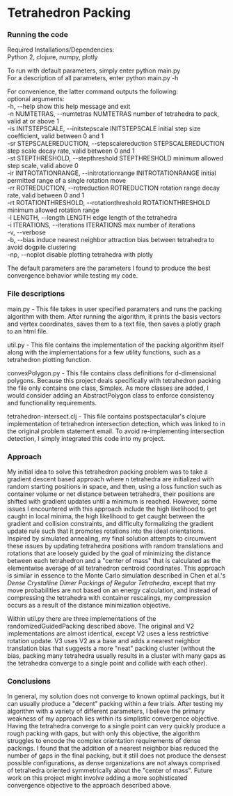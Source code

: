 # Tetrahedron Packing

### Running the code

Required Installations/Dependencies:  
Python 2,
clojure,
numpy,
plotly  
  
To run with default parameters, simply enter python main.py  
For a description of all parameters, enter python main.py -h  

For convenience, the latter command outputs the following:  
optional arguments:  
  -h, --help            show this help message and exit  
  -n NUMTETRAS, --numtetras NUMTETRAS
                        number of tetrahedra to pack, valid at or above 1  
  -is INITSTEPSCALE, --initstepscale INITSTEPSCALE
                        initial step size coefficient, valid between 0 and 1  
  -sr STEPSCALEREDUCTION, --stepscalereduction STEPSCALEREDUCTION
                        step scale decay rate, valid between 0 and 1  
  -st STEPTHRESHOLD, --stepthreshold STEPTHRESHOLD
                        minimum allowed step scale, valid above 0  
  -ir INITROTATIONRANGE, --initrotationrange INITROTATIONRANGE
                        initial permitted range of a single rotation move  
  -rr ROTREDUCTION, --rotreduction ROTREDUCTION
                        rotation range decay rate, valid between 0 and 1  
  -rt ROTATIONTHRESHOLD, --rotationthreshold ROTATIONTHRESHOLD
                        minimum allowed rotation range  
  -l LENGTH, --length LENGTH
                        edge length of the tetrahedra  
  -i ITERATIONS, --iterations ITERATIONS
                        max number of iterations  
  -v, --verbose  
  -b, --bias            induce nearest neighbor attraction bias between tetrahedra to
                        avoid dogpile clustering  
  -np, --noplot         disable plotting tetrahedra with plotly  
  
The default parameters are the parameters I found to produce the best convergence behavior while testing my code.  

### File descriptions
main.py - This file takes in user specified paramaters and runs the packing algorithm with them. After running the algorithm, it prints the basis vectors and vertex coordinates, saves them to a text file, then saves a plotly graph to an html file.  
  
util.py - This file contains the implementation of the packing algorithm itself along with the implementations for a few utility functions, such as a tetrahedron plotting function.  
  
convexPolygon.py - This file contains class definitions for d-dimensional polygons. Because this project deals specifically with tetrahedron packing the file only contains one class, Simplex. As more classes are added, I would consider adding an AbstractPolygon class to enforce consistency and functionality requirements.  
  
tetrahedron-intersect.clj - This file contains postspectacular's clojure implementation of tetrahedron intersection detection, which was linked to in the original problem statement email. To avoid re-implementing intersection detection, I simply integrated this code into my project.  

### Approach
My initial idea to solve this tetrahedron packing problem was to take a gradient descent based approach where n tetrahedra are initialized with random starting positions in space, and then, using a loss function such as container volume or net distance between tetrahedra, their positions are shifted with gradient updates until a minimum is reached. However, some issues I encountered with this approach include the high likelihood to get caught in local minima, the high likelihood to get caught between the gradient and collision constraints, and difficulty formalizing the gradient update rule such that it promotes rotations into the ideal orientations. Inspired by simulated annealing, my final solution attempts to circumvent these issues by updating tetrahedra positions with random translations and rotations that are loosely guided by the goal of minimizing the distance between each tetrahedron and a "center of mass" that is calculated as the elementwise average of all tetrahedron centroid coordinates. This approach is similar in essence to the Monte Carlo simulation described in Chen et al.'s *Dense Crystalline Dimer Packings of Regular Tetrahedra*, except that my move probabilities are not based on an energy calculation, and instead of compressing the tetrahedra with container rescalings, my compression occurs as a result of the distance minimization objective.  
  
Within util.py there are three implementations of the randomizedGuidedPacking described above. The original and V2 implementations are almost identical, except V2 uses a less restrictive rotation update. V3 uses V2 as a base and adds a nearest neighbor translation bias that suggests a more "neat" packing cluster (without the bias, packing many tetrahedra usually results in a cluster with many gaps as the tetrahedra converge to a single point and collide with each other).  

### Conclusions
In general, my solution does not converge to known optimal packings, but it can usually produce a "decent" packing within a few trials. After testing my algorithm with a variety of different parameters, I believe the primary weakness of my approach lies within its simplistic convergence objective. Having the tetrahedra converge to a single point can very quickly produce a rough packing with gaps, but with only this objective, the algorithm struggles to encode the complex orientation requirements of dense packings. I found that the addition of a nearest neighbor bias reduced the number of gaps in the final packing, but it still does not produce the densest possible configurations, as dense organizations are not always comprised of tetrahedra oriented symmetrically about the "center of mass". Future work on this project might involve adding a more sophisticated convergence objective to the approach described above.  

